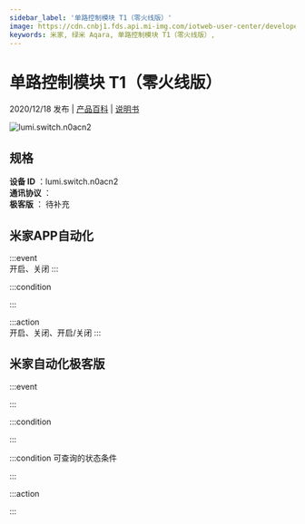 ```yaml
---
sidebar_label: '单路控制模块 T1（零火线版）'
image: https://cdn.cnbj1.fds.api.mi-img.com/iotweb-user-center/developer_1678871036706NotEb7fv.png?GalaxyAccessKeyId=AKVGLQWBOVIRQ3XLEW&Expires=9223372036854775807&Signature=/MW0ZmnInD3zf7rfqG91TatfT0A=
keywords: 米家, 绿米 Aqara, 单路控制模块 T1（零火线版）, 
---
```

# 单路控制模块 T1（零火线版）

2020/12/18 发布 | [产品百科](https://home.mi.com/webapp/content/baike/product/index.html?model=lumi.switch.n0acn2/) | [说明书](https://home.mi.com/views/introduction.html?model=lumi.switch.n0acn2&region=cn)

![lumi.switch.n0acn2](https://cdn.cnbj1.fds.api.mi-img.com/iotweb-user-center/developer_1678871036706NotEb7fv.png?GalaxyAccessKeyId=AKVGLQWBOVIRQ3XLEW&Expires=9223372036854775807&Signature=/MW0ZmnInD3zf7rfqG91TatfT0A=)

## 规格  
> 
**设备 ID** ：lumi.switch.n0acn2  
**通讯协议** ：  
**极客版**  ： 待补充 


## 米家APP自动化  

:::event  
开启、关闭
:::

:::condition  

:::

:::action   
开启、关闭、开启/关闭
:::

## 米家自动化极客版  

:::event  

:::

:::condition  

:::

:::condition 可查询的状态条件  

:::

:::action  

:::

        
